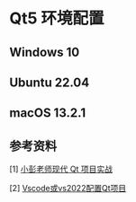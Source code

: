 # Qt5 环境配置





## Windows 10



## Ubuntu 22.04



## macOS 13.2.1



## 参考资料

[1] [小彭老师现代 Qt 项目实战](https://github.com/parallel101/qtguide)

[2] [Vscode或vs2022配置Qt项目](https://www.bilibili.com/video/BV1QmjKzaEaN/?spm_id_from=333.1245.0.0&vd_source=f4cc25a44af6631d6f4db023b3bb88e4)